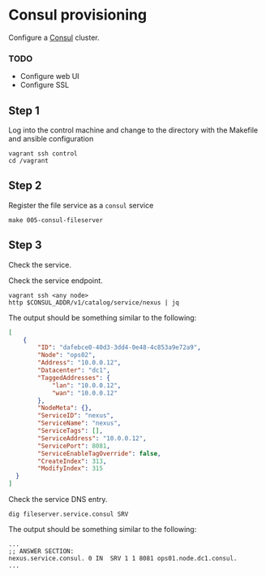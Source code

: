# Consul provisioning

Configure a [Consul](https://www.consul.io) cluster.

### TODO
- Configure web UI
- Configure SSL

## Step 1

Log into the control machine and change to the directory with the
Makefile and ansible configuration

```
vagrant ssh control
cd /vagrant
```

## Step 2

Register the file service as a `consul` service

```
make 005-consul-fileserver
```

## Step 3

Check the service.


Check the service endpoint.

```
vagrant ssh <any node>
http $CONSUL_ADDR/v1/catalog/service/nexus | jq
```

The output should be something similar to the following:

```json
[
    {
        "ID": "dafebce0-40d3-3dd4-0e48-4c853a9e72a9",
        "Node": "ops02",
        "Address": "10.0.0.12",
        "Datacenter": "dc1",
        "TaggedAddresses": {
            "lan": "10.0.0.12",
            "wan": "10.0.0.12"
        },
        "NodeMeta": {},
        "ServiceID": "nexus",
        "ServiceName": "nexus",
        "ServiceTags": [],
        "ServiceAddress": "10.0.0.12",
        "ServicePort": 8081,
        "ServiceEnableTagOverride": false,
        "CreateIndex": 313,
        "ModifyIndex": 315
  }
]
```

Check the service DNS entry.

```
dig fileserver.service.consul SRV
```

The output should be something similar to the following:

```
...
;; ANSWER SECTION:
nexus.service.consul. 0	IN	SRV	1 1 8081 ops01.node.dc1.consul.
...
```

